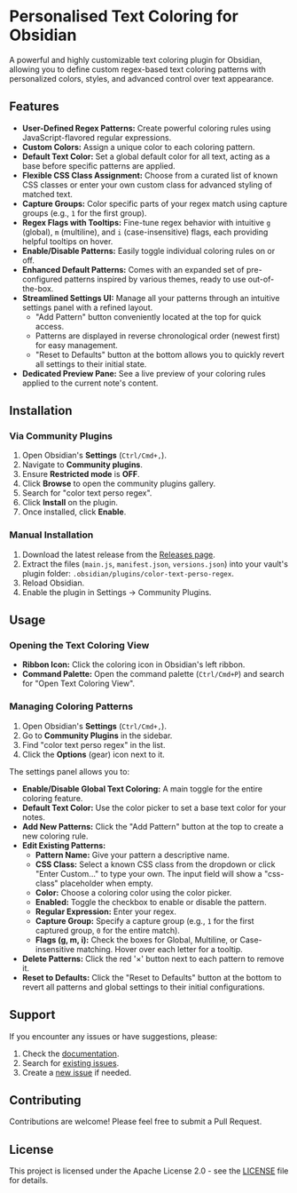 # Personalised Text Coloring for Obsidian

A powerful and highly customizable text coloring plugin for Obsidian, allowing you to define custom regex-based text coloring patterns with personalized colors, styles, and advanced control over text appearance.

## Features

*   **User-Defined Regex Patterns:** Create powerful coloring rules using JavaScript-flavored regular expressions.
*   **Custom Colors:** Assign a unique color to each coloring pattern.
*   **Default Text Color:** Set a global default color for all text, acting as a base before specific patterns are applied.
*   **Flexible CSS Class Assignment:** Choose from a curated list of known CSS classes or enter your own custom class for advanced styling of matched text.
*   **Capture Groups:** Color specific parts of your regex match using capture groups (e.g., `1` for the first group).
*   **Regex Flags with Tooltips:** Fine-tune regex behavior with intuitive `g` (global), `m` (multiline), and `i` (case-insensitive) flags, each providing helpful tooltips on hover.
*   **Enable/Disable Patterns:** Easily toggle individual coloring rules on or off.
*   **Enhanced Default Patterns:** Comes with an expanded set of pre-configured patterns inspired by various themes, ready to use out-of-the-box.
*   **Streamlined Settings UI:** Manage all your patterns through an intuitive settings panel with a refined layout.
    *   "Add Pattern" button conveniently located at the top for quick access.
    *   Patterns are displayed in reverse chronological order (newest first) for easy management.
    *   "Reset to Defaults" button at the bottom allows you to quickly revert all settings to their initial state.
*   **Dedicated Preview Pane:** See a live preview of your coloring rules applied to the current note's content.

## Installation 

### Via Community Plugins

1.  Open Obsidian's **Settings** (`Ctrl/Cmd+,`).
2.  Navigate to **Community plugins**.
3.  Ensure **Restricted mode** is **OFF**.
4.  Click **Browse** to open the community plugins gallery.
5.  Search for "color text perso regex".
6.  Click **Install** on the plugin.
7.  Once installed, click **Enable**.

### Manual Installation

1.  Download the latest release from the [Releases page](https://github.com/dvrch/color-text-perso-regex/releases/latest).
2.  Extract the files (`main.js`, `manifest.json`, `versions.json`) into your vault's plugin folder: `.obsidian/plugins/color-text-perso-regex`.
3.  Reload Obsidian.
4.  Enable the plugin in Settings -> Community Plugins.

## Usage

### Opening the Text Coloring View

*   **Ribbon Icon:** Click the coloring icon in Obsidian's left ribbon.
*   **Command Palette:** Open the command palette (`Ctrl/Cmd+P`) and search for "Open Text Coloring View".

### Managing Coloring Patterns

1.  Open Obsidian's **Settings** (`Ctrl/Cmd+,`).
2.  Go to **Community Plugins** in the sidebar.
3.  Find "color text perso regex" in the list.
4.  Click the **Options** (gear) icon next to it.

The settings panel allows you to:
*   **Enable/Disable Global Text Coloring:** A main toggle for the entire coloring feature.
*   **Default Text Color:** Use the color picker to set a base text color for your notes.
*   **Add New Patterns:** Click the "Add Pattern" button at the top to create a new coloring rule.
*   **Edit Existing Patterns:**
    *   **Pattern Name:** Give your pattern a descriptive name.
    *   **CSS Class:** Select a known CSS class from the dropdown or click "Enter Custom..." to type your own. The input field will show a "css-class" placeholder when empty.
    *   **Color:** Choose a coloring color using the color picker.
    *   **Enabled:** Toggle the checkbox to enable or disable the pattern.
    *   **Regular Expression:** Enter your regex.
    *   **Capture Group:** Specify a capture group (e.g., `1` for the first captured group, `0` for the entire match).
    *   **Flags (g, m, i):** Check the boxes for Global, Multiline, or Case-insensitive matching. Hover over each letter for a tooltip.
*   **Delete Patterns:** Click the red '×' button next to each pattern to remove it.
*   **Reset to Defaults:** Click the "Reset to Defaults" button at the bottom to revert all patterns and global settings to their initial configurations.

## Support

If you encounter any issues or have suggestions, please:
1.  Check the [documentation](https://github.com/dvrch/color-text-perso-regex/wiki).
2.  Search for [existing issues](https://github.com/dvrch/color-text-perso-regex/issues).
3.  Create a [new issue](https://github.com/dvrch/color-text-perso-regex/issues/new) if needed.

## Contributing

Contributions are welcome! Please feel free to submit a Pull Request.

## License

This project is licensed under the Apache License 2.0 - see the [LICENSE](LICENSE) file for details.
